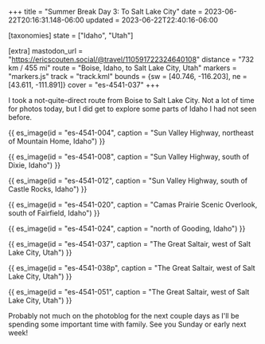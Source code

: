 +++
title = "Summer Break Day 3: To Salt Lake City"
date = 2023-06-22T20:16:31.148-06:00
updated = 2023-06-22T22:40:16-06:00

[taxonomies]
state = ["Idaho", "Utah"]

[extra]
mastodon_url = "https://ericscouten.social/@travel/110591722324640108"
distance = "732 km / 455 mi"
route = "Boise, Idaho, to Salt Lake City, Utah"
markers = "markers.js"
track = "track.kml"
bounds = {sw = [40.746, -116.203], ne = [43.611, -111.891]}
cover = "es-4541-037"
+++

I took a not-quite-direct route from Boise to Salt Lake City. Not a lot of time for photos today, but I did get to explore some parts of Idaho I had not seen before.

<!-- more -->

{{ es_image(id = "es-4541-004", caption = "Sun Valley Highway, northeast of Mountain Home, Idaho") }}

{{ es_image(id = "es-4541-008", caption = "Sun Valley Highway, south of Dixie, Idaho") }}

{{ es_image(id = "es-4541-012", caption = "Sun Valley Highway, south of Castle Rocks, Idaho") }}

{{ es_image(id = "es-4541-020", caption = "Camas Prairie Scenic Overlook, south of Fairfield, Idaho") }}

{{ es_image(id = "es-4541-024", caption = "north of Gooding, Idaho") }}

{{ es_image(id = "es-4541-037", caption = "The Great Saltair, west of Salt Lake City, Utah") }}

{{ es_image(id = "es-4541-038p", caption = "The Great Saltair, west of Salt Lake City, Utah") }}

{{ es_image(id = "es-4541-051", caption = "The Great Saltair, west of Salt Lake City, Utah") }}

Probably not much on the photoblog for the next couple days as I'll be spending some important time with family. See you Sunday or early next week!
